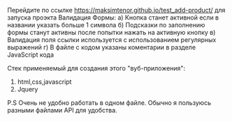 Перейдите по ссылке https://maksimtenor.github.io/test_add-product/ для запуска проэкта 
Валидация Формы: 
  а) Кнопка станет активной если в названии указать больше 1 символа 
  б) Подсказки по заполнению формы станут активны после попытки нажать на активную кнопку 
  в) Валидация поля ссылки используется с использованием регулярных выражений 
  г) В файле с кодом указаны коментарии в разделе JavaScript кода

Стек применяемый для создания этого "вуб-приложения":

  1) html,css,javascript 
  2) Jquery 
  
P.S Очень не удобно работать в одном файле. Обычно я пользуюсь разными файлами API для удобства.
